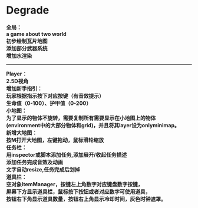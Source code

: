# Degrade<br>
<strong>全局：<strong><br>
a game about two world<br>
初步绘制瓦片地图<br>
添加部分武器系统<br>
增加水渲染<br>
<hr>
<strong>Player：<strong><br>
2.5D视角<br>
增加新手指引：<br>
玩家根据指示按下对应按键（有音效提示）<br>
生命值（0-100）、护甲值（0-200）<br>
小地图：<br>
为了显示的物体不旋转，需要复制所有需要显示在小地图上的物体<br>
(environment中的大部分物体和grid)，并且将其layer设为onlyminimap。<br>
新增大地图：<br>
按M打开大地图，左键拖动，鼠标滑轮缩放<br>
任务栏：<br>
用inspector或脚本添加任务,添加展开/收起任务描述<br>
添加任务完成音效及动画<br>
文字自动resize,任务完成后划掉<br>
道具栏：<br>
空对象ItemManager，按键左上角数字对应键盘数字按键，<br>
屏幕下方显示道具栏，鼠标按下按钮或者对应数字可使用道具，<br>
按钮右下角显示道具数量，按钮右上角显示冷却时间，灰色时钟遮罩。<br>
